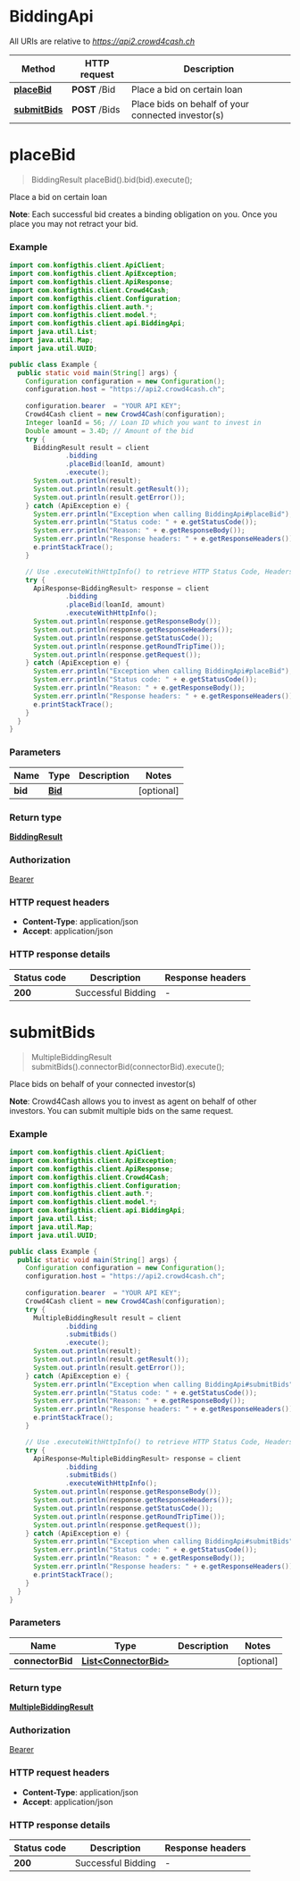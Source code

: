 # BiddingApi

All URIs are relative to *https://api2.crowd4cash.ch*

| Method | HTTP request | Description |
|------------- | ------------- | -------------|
| [**placeBid**](BiddingApi.md#placeBid) | **POST** /Bid | Place a bid on certain loan |
| [**submitBids**](BiddingApi.md#submitBids) | **POST** /Bids | Place bids on behalf of your connected investor(s) |


<a name="placeBid"></a>
# **placeBid**
> BiddingResult placeBid().bid(bid).execute();

Place a bid on certain loan

**Note**: Each successful bid creates a binding obligation on you. Once you place you may not retract your bid.

### Example
```java
import com.konfigthis.client.ApiClient;
import com.konfigthis.client.ApiException;
import com.konfigthis.client.ApiResponse;
import com.konfigthis.client.Crowd4Cash;
import com.konfigthis.client.Configuration;
import com.konfigthis.client.auth.*;
import com.konfigthis.client.model.*;
import com.konfigthis.client.api.BiddingApi;
import java.util.List;
import java.util.Map;
import java.util.UUID;

public class Example {
  public static void main(String[] args) {
    Configuration configuration = new Configuration();
    configuration.host = "https://api2.crowd4cash.ch";
    
    configuration.bearer  = "YOUR API KEY";
    Crowd4Cash client = new Crowd4Cash(configuration);
    Integer loanId = 56; // Loan ID which you want to invest in
    Double amount = 3.4D; // Amount of the bid
    try {
      BiddingResult result = client
              .bidding
              .placeBid(loanId, amount)
              .execute();
      System.out.println(result);
      System.out.println(result.getResult());
      System.out.println(result.getError());
    } catch (ApiException e) {
      System.err.println("Exception when calling BiddingApi#placeBid");
      System.err.println("Status code: " + e.getStatusCode());
      System.err.println("Reason: " + e.getResponseBody());
      System.err.println("Response headers: " + e.getResponseHeaders());
      e.printStackTrace();
    }

    // Use .executeWithHttpInfo() to retrieve HTTP Status Code, Headers and Request
    try {
      ApiResponse<BiddingResult> response = client
              .bidding
              .placeBid(loanId, amount)
              .executeWithHttpInfo();
      System.out.println(response.getResponseBody());
      System.out.println(response.getResponseHeaders());
      System.out.println(response.getStatusCode());
      System.out.println(response.getRoundTripTime());
      System.out.println(response.getRequest());
    } catch (ApiException e) {
      System.err.println("Exception when calling BiddingApi#placeBid");
      System.err.println("Status code: " + e.getStatusCode());
      System.err.println("Reason: " + e.getResponseBody());
      System.err.println("Response headers: " + e.getResponseHeaders());
      e.printStackTrace();
    }
  }
}

```

### Parameters

| Name | Type | Description  | Notes |
|------------- | ------------- | ------------- | -------------|
| **bid** | [**Bid**](Bid.md)|  | [optional] |

### Return type

[**BiddingResult**](BiddingResult.md)

### Authorization

[Bearer](../README.md#Bearer)

### HTTP request headers

 - **Content-Type**: application/json
 - **Accept**: application/json

### HTTP response details
| Status code | Description | Response headers |
|-------------|-------------|------------------|
| **200** | Successful Bidding |  -  |

<a name="submitBids"></a>
# **submitBids**
> MultipleBiddingResult submitBids().connectorBid(connectorBid).execute();

Place bids on behalf of your connected investor(s)

**Note**: Crowd4Cash allows you to invest as agent on behalf of other investors. You can submit multiple bids on the same request.

### Example
```java
import com.konfigthis.client.ApiClient;
import com.konfigthis.client.ApiException;
import com.konfigthis.client.ApiResponse;
import com.konfigthis.client.Crowd4Cash;
import com.konfigthis.client.Configuration;
import com.konfigthis.client.auth.*;
import com.konfigthis.client.model.*;
import com.konfigthis.client.api.BiddingApi;
import java.util.List;
import java.util.Map;
import java.util.UUID;

public class Example {
  public static void main(String[] args) {
    Configuration configuration = new Configuration();
    configuration.host = "https://api2.crowd4cash.ch";
    
    configuration.bearer  = "YOUR API KEY";
    Crowd4Cash client = new Crowd4Cash(configuration);
    try {
      MultipleBiddingResult result = client
              .bidding
              .submitBids()
              .execute();
      System.out.println(result);
      System.out.println(result.getResult());
      System.out.println(result.getError());
    } catch (ApiException e) {
      System.err.println("Exception when calling BiddingApi#submitBids");
      System.err.println("Status code: " + e.getStatusCode());
      System.err.println("Reason: " + e.getResponseBody());
      System.err.println("Response headers: " + e.getResponseHeaders());
      e.printStackTrace();
    }

    // Use .executeWithHttpInfo() to retrieve HTTP Status Code, Headers and Request
    try {
      ApiResponse<MultipleBiddingResult> response = client
              .bidding
              .submitBids()
              .executeWithHttpInfo();
      System.out.println(response.getResponseBody());
      System.out.println(response.getResponseHeaders());
      System.out.println(response.getStatusCode());
      System.out.println(response.getRoundTripTime());
      System.out.println(response.getRequest());
    } catch (ApiException e) {
      System.err.println("Exception when calling BiddingApi#submitBids");
      System.err.println("Status code: " + e.getStatusCode());
      System.err.println("Reason: " + e.getResponseBody());
      System.err.println("Response headers: " + e.getResponseHeaders());
      e.printStackTrace();
    }
  }
}

```

### Parameters

| Name | Type | Description  | Notes |
|------------- | ------------- | ------------- | -------------|
| **connectorBid** | [**List&lt;ConnectorBid&gt;**](ConnectorBid.md)|  | [optional] |

### Return type

[**MultipleBiddingResult**](MultipleBiddingResult.md)

### Authorization

[Bearer](../README.md#Bearer)

### HTTP request headers

 - **Content-Type**: application/json
 - **Accept**: application/json

### HTTP response details
| Status code | Description | Response headers |
|-------------|-------------|------------------|
| **200** | Successful Bidding |  -  |

